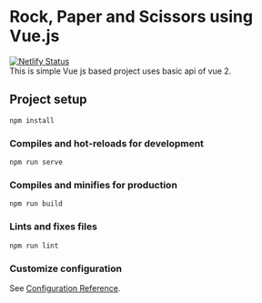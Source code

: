 # Rock, Paper and Scissors using Vue.js
[![Netlify Status](https://api.netlify.com/api/v1/badges/ed79d6b1-ede9-4ad9-825f-053d75401f4a/deploy-status)](https://app.netlify.com/sites/relaxed-noether-4ea07f/deploys) <br>
This is simple Vue js based project uses basic api of vue 2.

## Project setup
```
npm install
```

### Compiles and hot-reloads for development
```
npm run serve
```

### Compiles and minifies for production
```
npm run build
```

### Lints and fixes files
```
npm run lint
```

### Customize configuration
See [Configuration Reference](https://cli.vuejs.org/config/).

